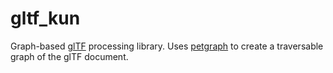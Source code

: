 # gltf_kun

Graph-based [glTF](https://github.com/KhronosGroup/glTF) processing library.
Uses [petgraph](https://crates.io/crates/petgraph) to create a traversable graph of the glTF document.

<!-- cargo-rdme -->
